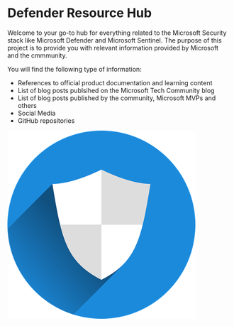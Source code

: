 # Defender Resource Hub

Welcome to your go-to hub for everything related to the Microsoft Security stack like Microsoft Defender and Microsoft Sentinel.
The purpose of this project is to provide you with relevant information provided by Microsoft and the cmmmunity.

You will find the following type of information:

- References to official product documentation and learning content
- List of blog posts publsihed on the Microsoft Tech Community blog
- List of blog posts published by the community, Microsoft MVPs and others
- Social Media
- GitHub repositories

 ![](./img/defender.png)
